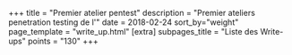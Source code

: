 +++
title = "Premier atelier pentest"
description = "Premier ateliers penetration testing de l'"
date = 2018-02-24
sort_by="weight"
page_template = "write_up.html"
[extra]
subpages_title = "Liste des Write-ups"
points = "130"
+++
